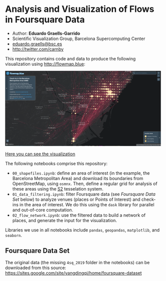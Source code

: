 
# Analysis and Visualization of Flows in Foursquare Data

  - Author: **Eduardo Graells-Garrido**
  - Scientific Visualization Group, Barcelona Supercomputing Center
  - eduardo.graells@bsc.es
  - http://twitter.com/carnby


This repository contains code and data to produce the following visualization using http://flowmap.blue:

![](bcn_flows.png)

[Here you can see the visualization](https://flowmap.blue/1VdL8bOI42S_M597lO-uVZG2Hx4ujwudiSrgPFps6oeo)

The following notebooks comprise this repository:

  * `00_shapefiles.ipynb`: define an area of interest (in the example, the Barcelona Metropolitan Area) and download its boundaries from OpenStreetMap, using `osmnx`. Then, define a regular grid for analysis of these areas using the [S2](https://s2geometry.io/) tesselation system.
  * `01_data_filtering.ipynb`: filter Foursquare data (see _Foursquare Data Set_ below) to analyze venues (places or Points of Interest) and check-ins in the area of interest. We do this using the `dask` library for parallel and out-of-core computation.
  * `02_flow_network.ipynb`: use the filtered data to build a network of places, and generate the input for the visualization.

Libraries we use in all notebooks include `pandas`, `geopandas`, `matplotlib`, and `seaborn`.

## Foursquare Data Set

The original data (the missing `4sq_2019` folder in the notebooks) can be downloaded from this source: https://sites.google.com/site/yangdingqi/home/foursquare-dataset 